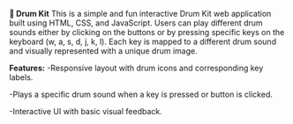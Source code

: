 **🥁 Drum Kit**
This is a simple and fun interactive Drum Kit web application built using HTML, CSS, and JavaScript. Users can play different drum sounds either by clicking on the buttons or by pressing specific keys on the keyboard (w, a, s, d, j, k, l). Each key is mapped to a different drum sound and visually represented with a unique drum image.

**Features:**
-Responsive layout with drum icons and corresponding key labels.

-Plays a specific drum sound when a key is pressed or button is clicked.

-Interactive UI with basic visual feedback.

